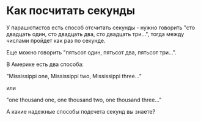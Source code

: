 Как посчитать секунды
=====================

У парашютистов есть способ отсчитать секунды - нужно говорить "сто двадцать один, сто двадцать два, сто двадцать три...", тогда между числами пройдет как раз по секунде.

Еще можно говорить "пятьсот один, пятьсот два, пятьсот три...".

В Америке есть два способа:

"Mississippi one, Mississippi two, Mississippi three..."

или

"one thousand one, one thousand two, one thousand three..."

А какие надежные способы подсчета секунд вы знаете?
